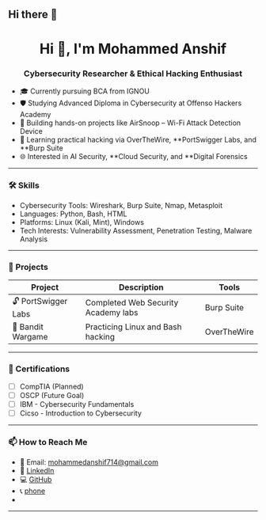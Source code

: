 ## Hi there 👋

<h1 align="center">Hi 👋, I'm Mohammed Anshif </h1>
<h3 align="center">Cybersecurity Researcher & Ethical Hacking Enthusiast</h3>

- 🎓 Currently pursuing BCA from IGNOU  
- 🛡 Studying Advanced Diploma in Cybersecurity at Offenso Hackers Academy  
- 🧪 Building hands-on projects like AirSnoop – Wi-Fi Attack Detection Device  
- 🔐 Learning practical hacking via OverTheWire, **PortSwigger Labs, and **Burp Suite
- 🌐 Interested in AI Security, **Cloud Security, and **Digital Forensics

---

### 🛠 Skills

- Cybersecurity Tools: Wireshark, Burp Suite, Nmap, Metasploit  
- Languages: Python, Bash, HTML  
- Platforms: Linux (Kali, Mint), Windows  
- Tech Interests: Vulnerability Assessment, Penetration Testing, Malware Analysis

---

### 🧪 Projects

| Project | Description | Tools |
|--------|-------------|-------|
| 🔓 PortSwigger Labs | Completed Web Security Academy labs | Burp Suite |
| 🧱 Bandit Wargame | Practicing Linux and Bash hacking | OverTheWire |

---

### 📜 Certifications

- [ ] CompTIA  (Planned)  
- [ ] OSCP (Future Goal)
- [ ] IBM - Cybersecurity Fundamentals
- [ ] Cicso - Introduction to Cybersecurity

---

### 📫 How to Reach Me

- 📧 Email: mohammedanshif714@gmail.com  
- 💼 [LinkedIn](https://linkedin.com/in/mohammed-anshif-981b39333)  
- 💻 [GitHub](https://github.com/anshif-kinan)
- 📞 [phone](+918590305848)
- 
---


